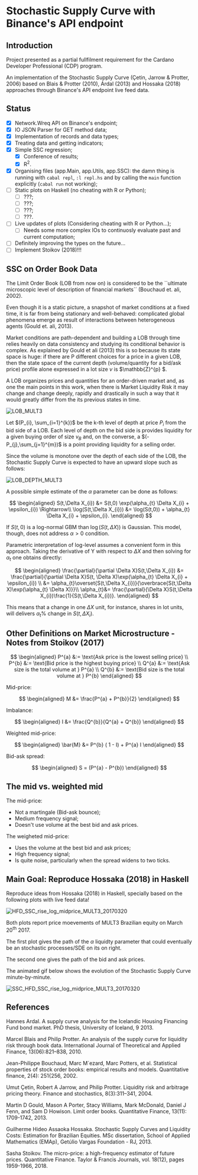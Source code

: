 # Stochastic Supply Curve with Binance's API endpoint
## Introduction
  Project presented as a partial fullfilment requirement for the
  Cardano Developer Professional (CDP) program.
  
  An implementation of the Stochastic Supply Curve 
  (Çetin, Jarrow & Protter, 2006) based on Blais & Protter (2010), 
  Árdal (2013) and Hossaka (2018) approaches through Binance's API endpoint live feed data. 

## Status
  * [X] Network.Wreq API on Binance's endpoint;
  * [X] IO JSON Parser for GET method data;
  * [X] Implementation of records and data types;
  * [X] Treating data and getting indicators;
  * [X] Simple SSC regression;
    * [X] Conference of results;
    * [X] R<sup>2</sup>.
  * [X] Organising files (app.Main, app.Utils, app.SSC): the damn thing is running with ```cabal repl```, ```:l repl.hs``` and by calling the ```main``` function explicitly (```cabal run``` not working);
  * [ ] Static plots on Haskell (no cheating with R or Python);
    * [ ] ???;
    * [ ] ???;
    * [ ] ???;
    * [ ] ???.
  * [ ] Live updates of plots (Considering cheating with R or Python...);
    * [ ] Needs some more complex IOs to continuosly evaluate past and current computation;
  * [ ] Definitely improving the types on the future...
  * [ ] Implement Stoikov (2018)!!!
## SSC on Order Book Data

  The Limit Order Book (LOB from now on) is considered to be the ``ultimate microscopic level of description of financial markets´´ (Bouchaud et. ali, 2002).

  Even though it is a static picture, a snapshot of market conditions at a fixed time, it is far from being stationary and well-behaved: complicated global phenomena emerge as result of interactions between heterogeneous agents (Gould et. ali, 2013).

  Market conditions are path-dependent and building a LOB through time relies heavily on data consistency and studying its conditional behavior is complex. As explained by Gould et ali (2013) this is so because its state space is huge: if there are P different choices for a price in a given LOB, then the state space of the current depth (volume/quantity for a bid/ask price) profile alone expressed in a lot size $\nu$ is $\mathbb{Z}^{p} $.

  A LOB organizes prices and quantities for an order-driven market and, as one the main points in this work, when there is Market Liquidity Risk it may change and change deeply, rapidly and drastically in such a way that it would greatly differ from the its previous states in time. 

  ![LOB_MULT3](img/Example_LOB1_Chap4.jpeg)


  Let $(P_{i}, \sum_{i=1}^{k})$ be the k-th level of depth at price $P_{i}$ from the bid side of a LOB. Each level of depth on the bid side is provides liquidity for a given buying order of size $v_{B}$ and, on the converse, a $(-P_{j},\sum_{j=1}^{m})$ is a point providing liquidity for a selling order. 

  Since the volume is monotone over the depth of each side of the LOB, the Stochastic Supply Curve is expected to have an upward slope such as follows:

  ![LOB_DEPTH_MULT3](img/Example_LOBD1_Chap4.jpeg)

  A possible simple estimate of the $\alpha$ parameter can be done as follows:

$$
\begin{aligned}
S(t,\Delta X_{i}) &= S(t,0) \exp(\alpha_{t} \Delta X_{i} + \epsilon_{i}) \Rightarrow\\
\log(S(t,\Delta X_{i})) &= \log(S(t,0)) + \alpha_{t} \Delta X_{i} + \epsilon_{i}.
\end{aligned}
$$

  If $S(t,0)$ is a log-normal GBM than $\log(S(t,\Delta X))$ is Gaussian. This model, though, does not address $\alpha > 0$ condition. 

  Parametric interpretation of log-level assumes a convenient form in this approach. Taking the derivative of Y with respect to $\Delta X$ and then solving for $\alpha_{t}$ one obtains directly:

$$
\begin{aligned}
\frac{\partial}{\partial \Delta X}S(t,\Delta X_{i}) &= \frac{\partial}{\partial \Delta X}S(t, \Delta X)\exp(\alpha_{t} \Delta X_{i} + \epsilon_{i}) \\
&= \alpha_{t}\overset{S(t,\Delta X_{i})}{\overbrace{S(t,\Delta X)\exp(\alpha_{t} \Delta X)}}\\
\alpha_{t}&= \frac{\partial}{\Delta X}S(t,\Delta X_{i})\frac{1}{S(t,\Delta X_{i})}.
\end{aligned}
$$

  This means that a change in one $\Delta X$ unit, for instance, shares in lot units, will delivers $\alpha_{t}$\% change in $S(t,\Delta X_{i})$.
## Other Definitions on Market Microstructure - Notes from Stoikov (2017)

$$
\begin{aligned}
P^{a} &:= \text{Ask price is the lowest selling price} \\
P^{b} &:= \text{Bid price is the highest buying price} \\
Q^{a} &:= \text{Ask size is the total volume at } P^{a} \\
Q^{b} &:= \text{Bid size is the total volume at } P^{b}
\end{aligned}
$$

Mid-price:

$$
\begin{aligned}
M &= \frac{P^{a} + P^{b}}{2}
\end{aligned}
$$

Imbalance:

$$
\begin{aligned}
I &= \frac{Q^{b}}{Q^{a} + Q^{b}}
\end{aligned}
$$

Weighted mid-price:

$$
\begin{aligned}
\bar{M} &= P^{b} ( 1 - I) + P^{a} I
\end{aligned}
$$

Bid-ask spread:

$$
\begin{aligned}
S = (P^{a} - P^{b})
\end{aligned}
$$

## The mid vs. weighted mid

The mid-price:
  * Not a martingale (Bid-ask bounce);
  * Medium frequency signal;
  * Doesn't use volume at the best bid and ask prices.

The weigheted mid-price:
  * Uses the volume at the best bid and ask prices;
  * High frequency signal;
  * Is quite noise, particularly when the spread widens to two ticks.

## Main Goal: Reproduce Hossaka (2018) in Haskell
  Reproduce ideas from Hossaka (2018) in Haskell, specially based on the following plots with live feed data!
  
  ![HFD_SSC_rise_log_midprice_MULT3_20170320](img/alpha_S0_loglevel.jpeg)

  Both plots report price moevements of MULT3 Brazilian equity on March 20<sup>th</sup> 2017.

  The first plot gives the path of the $\alpha$ liquidty parameter that could eventually be an stochastic processes/SDE on its on right. 

  The second one gives the path of the bid and ask prices.

  The animated gif below shows the evolution of the Stochastic Supply Curve minute-by-minute.

  ![SSC_HFD_SSC_rise_log_midprice_MULT3_20170320](img/SSC_MULT3_20170320.gif)

## References

Hannes Ardal. A supply curve analysis for the Icelandic Housing Financing Fund
bond market. PhD thesis, University of Iceland, 9 2013.

Marcel Blais and Philip Protter. An analysis of the supply curve for liquidity risk through book data. International Journal of Theoretical and Applied Finance, 13(06):821–838, 2010.

Jean-Philippe Bouchaud, Marc M´ezard, Marc Potters, et al. Statistical properties of stock order books: empirical results and models. Quantitative finance, 2(4): 251{256, 2002.

Umut Çetin, Robert A Jarrow, and Philip Protter. Liquidity risk and arbitrage
pricing theory. Finance and stochastics, 8(3):311–341, 2004.

Martin D Gould, Mason A Porter, Stacy Williams, Mark McDonald, Daniel J Fenn, and Sam D Howison. Limit order books. Quantitative Finance, 13(11):
1709-1742, 2013.

Guilherme Hideo Assaoka Hossaka. Stochastic Supply Curves and Liquidity Costs:
Estimation for Brazilian Equities. MSc dissertation, School of Applied Mathematics (EMAp), Getúlio Vargas Foundation - RJ, 2013.

Sasha Stoikov. The micro-price: a high-frequency estimator of future prices. Quantitative Finance. Taylor & Francis Journals, vol. 18(12), pages 1959-1966, 2018.

